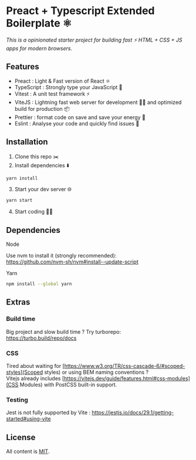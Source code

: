 # Preact + Typescript Extended Boilerplate ⚛️

_This is a opinionated starter project for building fast ⚡️ HTML + CSS + JS apps for modern browsers._

## Features

- Preact : Light & Fast version of React ⚛️
- TypeScript : Strongly type your JavaScript 🚨
- Vitest : A unit test framework ⚡️
- ViteJS : Lightning fast web server for development 🧑‍💻 and optimized build for production 📦
- Prettier : format code on save and save your energy 🔋
- Eslint : Analyse your code and quickly find issues 🐛

## Installation

1. Clone this repo ✂️
2. Install dependencies ⬇️

```sh
yarn install
```

3. Start your dev server 🌐

```sh
yarn start
```

4. Start coding 🧑‍💻

## Dependencies

Node

Use nvm to install it (strongly recommended):\
https://github.com/nvm-sh/nvm#install--update-script

Yarn

```sh
npm install --global yarn
```

## Extras

### Build time

Big project and slow build time ? Try turborepo:\
https://turbo.build/repo/docs

### CSS

Tired about waiting for [https://www.w3.org/TR/css-cascade-6/#scoped-styles](Scoped styles) or using BEM naming conventions ?\
Vitejs already includes [https://vitejs.dev/guide/features.html#css-modules](CSS Modules) with PostCSS built-in support.

### Testing

Jest is not fully supported by Vite : https://jestjs.io/docs/29.1/getting-started#using-vite

## License

All content is [MIT](https://github.com/youssmak/vanilla-js-boilerplate/blob/master/LICENSE).
